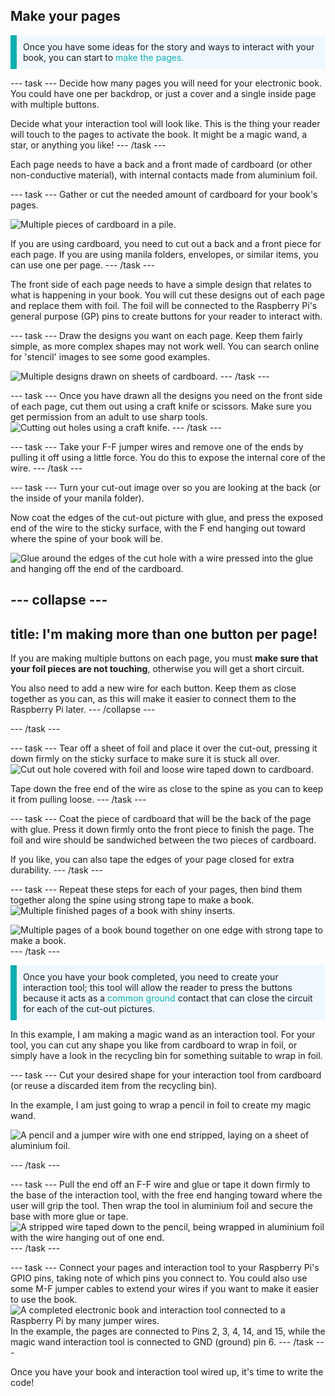 ## Make your pages

<p style="border-left: solid; border-width:10px; border-color: #0faeb0; background-color: aliceblue; padding: 10px;">
Once you have some ideas for the story and ways to interact with your book, you can start to <span style="color: #0faeb0"> make the pages.</span>
</p>

--- task ---
Decide how many pages you will need for your electronic book. You could have one per backdrop, or just a cover and a single inside page with multiple buttons.

Decide what your interaction tool will look like. This is the thing your reader will touch to the pages to activate the book. It might be a magic wand, a star, or anything you like!
--- /task ---

Each page needs to have a back and a front made of cardboard (or other non-conductive material), with internal contacts made from aluminium foil.

--- task ---
Gather or cut the needed amount of cardboard for your book's pages.

![Multiple pieces of cardboard in a pile.](images/1-get-card.jpg)

If you are using cardboard, you need to cut out a back and a front piece for each page. If you are using manila folders, envelopes, or similar items, you can use one per page.
--- /task ---

The front side of each page needs to have a simple design that relates to what is happening in your book. You will cut these designs out of each page and replace them with foil. The foil will be connected to the Raspberry Pi's general purpose (GP) pins to create buttons for your reader to interact with.

--- task ---
Draw the designs you want on each page. Keep them fairly simple, as more complex shapes may not work well. You can search online for 'stencil' images to see some good examples. 

![Multiple designs drawn on sheets of cardboard.](images/2-draw-designs.jpg)
--- /task ---

--- task ---
Once you have drawn all the designs you need on the front side of each page, cut them out using a craft knife or scissors. Make sure you get permission from an adult to use sharp tools.
![Cutting out holes using a craft knife.](images/3-cut-holes.jpg)
--- /task --- 

--- task ---
Take your F-F jumper wires and remove one of the ends by pulling it off using a little force. You do this to expose the internal core of the wire.
--- /task ---

--- task ---
Turn your cut-out image over so you are looking at the back (or the inside of your manila folder).

Now coat the edges of the cut-out picture with glue, and press the exposed end of the wire to the sticky surface, with the F end hanging out toward where the spine of your book will be.

![Glue around the edges of the cut hole with a wire pressed into the glue and hanging off the end of the cardboard.](images/4-glue-wire.jpg)

--- collapse ---
---
title: I'm making more than one button per page! 
---
If you are making multiple buttons on each page, you must **make sure that your foil pieces are not touching**, otherwise you will get a short circuit.

You also need to add a new wire for each button. Keep them as close together as you can, as this will make it easier to connect them to the Raspberry Pi later. 
--- /collapse ---

--- /task ---

--- task ---
Tear off a sheet of foil and place it over the cut-out, pressing it down firmly on the sticky surface to make sure it is stuck all over. 
![Cut out hole covered with foil and loose wire taped down to cardboard.](images/5-tape-wire.jpg)

Tape down the free end of the wire as close to the spine as you can to keep it from pulling loose.
--- /task ---

--- task ---
Coat the piece of cardboard that will be the back of the page with glue. Press it down firmly onto the front piece to finish the page. The foil and wire should be sandwiched between the two pieces of cardboard. 

If you like, you can also tape the edges of your page closed for extra durability.
--- /task ---

--- task ---
Repeat these steps for each of your pages, then bind them together along the spine using strong tape to make a book.
![Multiple finished pages of a book with shiny inserts.](images/6-repeat-pages.jpg)

![Multiple pages of a book bound together on one edge with strong tape to make a book.](images/7-bind-spine.jpg)
--- /task ---

<p style="border-left: solid; border-width:10px; border-color: #0faeb0; background-color: aliceblue; padding: 10px;">
Once you have your book completed, you need to create your interaction tool; this tool will allow the reader to press the buttons because it acts as a <span style="color: #0faeb0">common ground</span> contact that can close the circuit for each of the cut-out pictures. 
</p>

In this example, I am making a magic wand as an interaction tool. For your tool, you can cut any shape you like from cardboard to wrap in foil, or simply have a look in the recycling bin for something suitable to wrap in foil.

--- task ---
Cut your desired shape for your interaction tool from cardboard (or reuse a discarded item from the recycling bin).

In the example, I am just going to wrap a pencil in foil to create my magic wand.

![A pencil and a jumper wire with one end stripped, laying on a sheet of aluminium foil.](images/8-pencil-foil.jpg)

--- /task ---

--- task ---
Pull the end off an F-F wire and glue or tape it down firmly to the base of the interaction tool, with the free end hanging toward where the user will grip the tool. Then wrap the tool in aluminium foil and secure the base with more glue or tape.
![A stripped wire taped down to the pencil, being wrapped in aluminium foil with the wire hanging out of one end.](images/9-interaction-tool.jpg)
--- /task ---

--- task ---
Connect your pages and interaction tool to your Raspberry Pi's GPIO pins, taking note of which pins you connect to. You could also use some M-F jumper cables to extend your wires if you want to make it easier to use the book.
![A completed electronic book and interaction tool connected to a Raspberry Pi by many jumper wires.](images/10-connect-book.jpg)
In the example, the pages are connected to Pins 2, 3, 4, 14, and 15, while the magic wand interaction tool is connected to GND (ground) pin 6.
--- /task ---

Once you have your book and interaction tool wired up, it's time to write the code!
